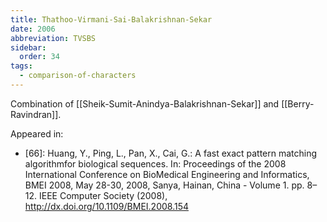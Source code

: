 ```yaml
---
title: Thathoo-Virmani-Sai-Balakrishnan-Sekar
date: 2006
abbreviation: TVSBS
sidebar:
  order: 34
tags:
  - comparison-of-characters
---
```


Combination of [[Sheik-Sumit-Anindya-Balakrishnan-Sekar]] and [[Berry-Ravindran]].

Appeared in:

- [66]: Huang, Y., Ping, L., Pan, X., Cai, G.: A fast exact pattern matching algorithmfor biological sequences. In: Proceedings of the 2008 International Conference on BioMedical Engineering and Informatics, BMEI 2008, May 28-30, 2008, Sanya, Hainan, China - Volume 1. pp. 8–12. IEEE Computer Society (2008), http://dx.doi.org/10.1109/BMEI.2008.154
